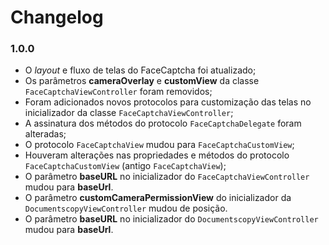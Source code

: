 # Changelog

### 1.0.0
- O *layout* e fluxo de telas do FaceCaptcha foi atualizado;
- Os parâmetros **cameraOverlay** e **customView** da classe `FaceCaptchaViewController` foram removidos;
- Foram adicionados novos protocolos para customização das telas no inicializador da classe `FaceCaptchaViewController`;
- A assinatura dos métodos do protocolo `FaceCaptchaDelegate` foram alteradas;
- O protocolo `FaceCaptchaView` mudou para `FaceCaptchaCustomView`;
- Houveram alterações nas propriedades e métodos do protocolo `FaceCaptchaCustomView` (antigo `FaceCaptchaView`);
- O parâmetro **baseURL** no inicializador do `FaceCaptchaViewController` mudou para **baseUrl**.
- O parâmetro **customCameraPermissionView** do inicializador da `DocumentscopyViewController` mudou de posição. 
- O parâmetro **baseURL** no inicializador do `DocumentscopyViewController` mudou para **baseUrl**.